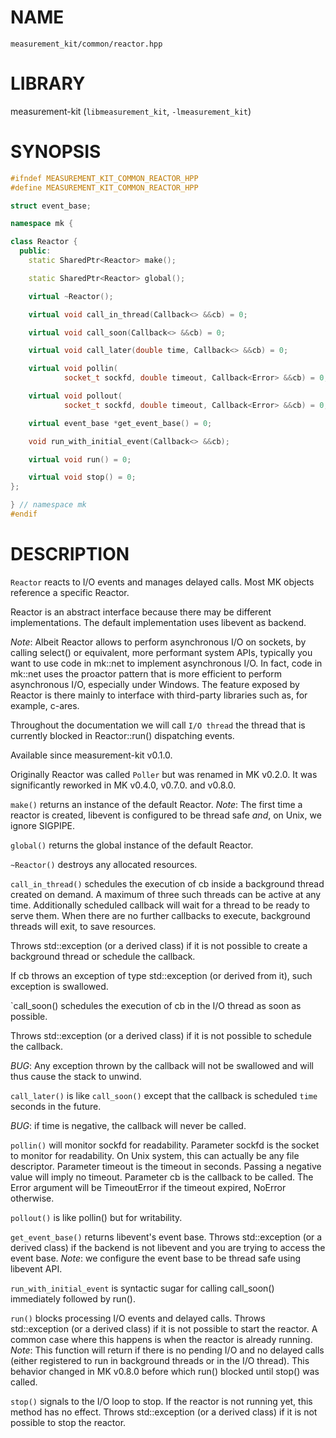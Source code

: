 # NAME

`measurement_kit/common/reactor.hpp`

# LIBRARY

measurement-kit (`libmeasurement_kit`, `-lmeasurement_kit`)

# SYNOPSIS

```C++
#ifndef MEASUREMENT_KIT_COMMON_REACTOR_HPP
#define MEASUREMENT_KIT_COMMON_REACTOR_HPP

struct event_base;

namespace mk {

class Reactor {
  public:
    static SharedPtr<Reactor> make();

    static SharedPtr<Reactor> global();

    virtual ~Reactor();

    virtual void call_in_thread(Callback<> &&cb) = 0;

    virtual void call_soon(Callback<> &&cb) = 0;

    virtual void call_later(double time, Callback<> &&cb) = 0;

    virtual void pollin(
            socket_t sockfd, double timeout, Callback<Error> &&cb) = 0;

    virtual void pollout(
            socket_t sockfd, double timeout, Callback<Error> &&cb) = 0;

    virtual event_base *get_event_base() = 0;

    void run_with_initial_event(Callback<> &&cb);

    virtual void run() = 0;

    virtual void stop() = 0;
};

} // namespace mk
#endif
```

# DESCRIPTION

`Reactor` reacts to I/O events and manages delayed calls. Most MK objects reference a specific Reactor. 

Reactor is an abstract interface because there may be different implementations. The default implementation uses libevent as backend. 

_Note_: Albeit Reactor allows to perform asynchronous I/O on sockets, by calling select() or equivalent, more performant system APIs, typically you want to use code in mk::net to implement asynchronous I/O. In fact, code in mk::net uses the proactor pattern that is more efficient to perform asynchronous I/O, especially under Windows. The feature exposed by Reactor is there mainly to interface with third-party libraries such as, for example, c-ares. 

Throughout the documentation we will call `I/O thread` the thread that is currently blocked in Reactor::run() dispatching events. 

Available since measurement-kit v0.1.0. 

Originally Reactor was called `Poller` but was renamed in MK v0.2.0. It was significantly reworked in MK v0.4.0, v0.7.0. and v0.8.0.

`make()` returns an instance of the default Reactor. _Note_: The first time a reactor is created, libevent is configured to be thread safe _and_, on Unix, we ignore SIGPIPE.

`global()` returns the global instance of the default Reactor.

`~Reactor()` destroys any allocated resources.

`call_in_thread()` schedules the execution of cb inside a background thread created on demand. A maximum of three such threads can be active at any time. Additionally scheduled callback will wait for a thread to be ready to serve them. When there are no further callbacks to execute, background threads will exit, to save resources. 

Throws std::exception (or a derived class) if it is not possible to create a background thread or schedule the callback. 

If cb throws an exception of type std::exception (or derived from it), such exception is swallowed.

`call_soon() schedules the execution of cb in the I/O thread as soon as possible. 

Throws std::exception (or a derived class) if it is not possible to schedule the callback. 

_BUG_: Any exception thrown by the callback will not be swallowed and will thus cause the stack to unwind.

`call_later()` is like `call_soon()` except that the callback is scheduled `time` seconds in the future. 

_BUG_: if time is negative, the callback will never be called.

`pollin()` will monitor sockfd for readability. Parameter sockfd is the socket to monitor for readability. On Unix system, this can actually be any file descriptor. Parameter timeout is the timeout in seconds. Passing a negative value will imply no timeout. Parameter cb is the callback to be called. The Error argument will be TimeoutError if the timeout expired, NoError otherwise.

`pollout()` is like pollin() but for writability.

`get_event_base()` returns libevent's event base. Throws std::exception (or a derived class) if the backend is not libevent and you are trying to access the event base. _Note_: we configure the event base to be thread safe using libevent API.

`run_with_initial_event` is syntactic sugar for calling call_soon() immediately followed by run().

`run()` blocks processing I/O events and delayed calls. Throws std::exception (or a derived class) if it is not possible to start the reactor. A common case where this happens is when the reactor is already running. _Note_: This function will return if there is no pending I/O and no delayed calls (either registered to run in background threads or in the I/O thread). This behavior changed in MK v0.8.0 before which run() blocked until stop() was called.

`stop()` signals to the I/O loop to stop. If the reactor is not running yet, this method has no effect. Throws std::exception (or a derived class) if it is not possible to stop the reactor.


